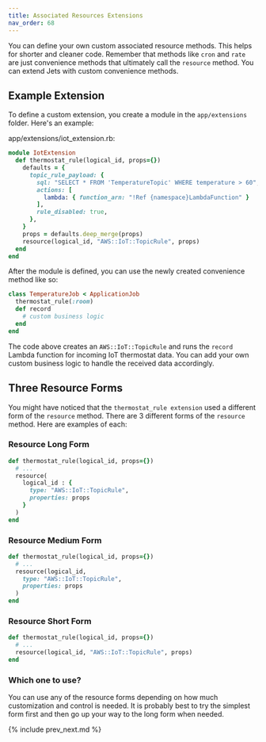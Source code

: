 ```yaml
---
title: Associated Resources Extensions
nav_order: 68
---
```


You can define your own custom associated resource methods. This helps for shorter and cleaner code. Remember that methods like `cron` and `rate` are just convenience methods that ultimately call the `resource` method. You can extend Jets with custom convenience methods.

## Example Extension

To define a custom extension, you create a module in the `app/extensions` folder.  Here's an example:

app/extensions/iot_extension.rb:

```ruby
module IotExtension
  def thermostat_rule(logical_id, props={})
    defaults = {
      topic_rule_payload: {
        sql: "SELECT * FROM 'TemperatureTopic' WHERE temperature > 60",
        actions: [
          lambda: { function_arn: "!Ref {namespace}LambdaFunction" }
        ],
        rule_disabled: true,
      },
    }
    props = defaults.deep_merge(props)
    resource(logical_id, "AWS::IoT::TopicRule", props)
  end
end
```

After the module is defined, you can use the newly created convenience method like so:

```ruby
class TemperatureJob < ApplicationJob
  thermostat_rule(:room)
  def record
    # custom business logic
  end
end
```

The code above creates an `AWS::IoT::TopicRule` and runs the `record` Lambda function for incoming IoT thermostat data.  You can add your own custom business logic to handle the received data accordingly.

## Three Resource Forms

You might have noticed that the `thermostat_rule extension` used a different form of the `resource` method. There are 3 different forms of the `resource` method. Here are examples of each:

### Resource Long Form

```ruby
def thermostat_rule(logical_id, props={})
  # ...
  resource(
    logical_id : {
      type: "AWS::IoT::TopicRule",
      properties: props
    }
  )
end
```

### Resource Medium Form

```ruby
def thermostat_rule(logical_id, props={})
  # ...
  resource(logical_id,
    type: "AWS::IoT::TopicRule",
    properties: props
  )
end
```

### Resource Short Form

```ruby
def thermostat_rule(logical_id, props={})
  # ...
  resource(logical_id, "AWS::IoT::TopicRule", props)
end
```

### Which one to use?

You can use any of the resource forms depending on how much customization and control is needed.  It is probably best to try the simplest form first and then go up your way to the long form when needed.

{% include prev_next.md %}
